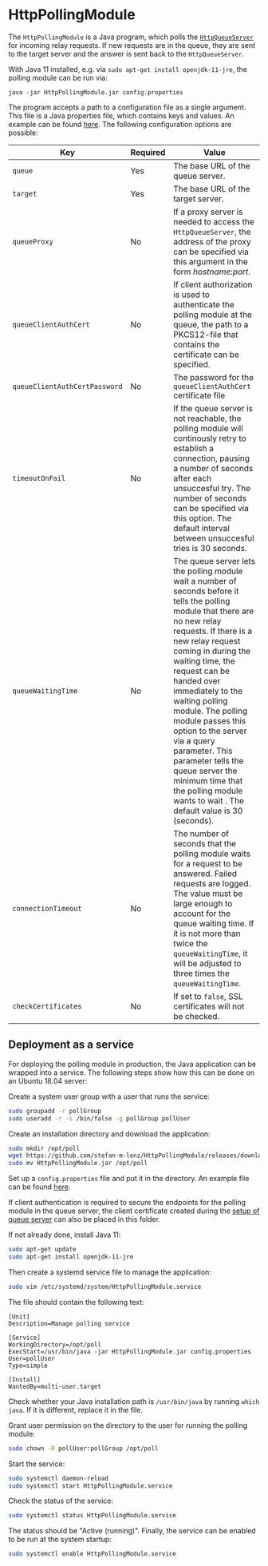 # HttpPollingModule

The `HttpPollingModule` is a Java program, which polls the [`HttpQueueServer`](https://github.com/stefan-m-lenz/HttpQueueServer) for incoming relay requests.
If new requests are in the queue, they are sent to the target server and the answer is sent back to the `HttpQueueServer`.

With Java 11 installed, e.g. via `sudo apt-get install openjdk-11-jre`, the polling module can be run via:

```
java -jar HttpPollingModule.jar config.properties
```

The program accepts a path to a configuration file as a single argument.
This file is a Java properties file, which contains keys and values.
An example can be found [here](config.properties.example).
The following configuration options are possible:

|Key|Required|Value|
|-|-|-|
|`queue`|Yes|The base URL of the queue server.|
|`target`|Yes|The base URL of the target server.|
|`queueProxy`|No|If a proxy server is needed to access the `HttpQueueServer`, the address of the proxy can be specified via this argument in the form *hostname*:*port*.|
|`queueClientAuthCert`|No|If client authorization is used to authenticate the polling module at the queue, the path to a PKCS12-file that contains the certificate can be specified.|
|`queueClientAuthCertPassword`|No|The password for the `queueClientAuthCert` certificate file|
|`timeoutOnFail`|No|If the queue server is not reachable, the polling module will continously retry to establish a connection, pausing a number of seconds after each unsuccesful try. The number of seconds can be specified via this option. The default interval between unsuccesful tries is 30 seconds.|
|`queueWaitingTime`|No|The queue server lets the polling module wait a number of seconds before it tells the polling module that there are no new relay requests. If there is a new relay request coming in during the waiting time, the request can be handed over immediately to the waiting polling module. The polling module passes this option to the server via a query parameter. This parameter tells the queue server the minimum time that the polling module wants to wait . The default value is 30 (seconds).|
|`connectionTimeout`|No|The number of seconds that the polling module waits for a request to be answered. Failed requests are logged. The value must be large enough to account for the queue waiting time. If it is not more than twice the `queueWaitingTime`, it will be adjusted to three times the `queueWaitingTime`.|
|`checkCertificates`|No|If set to `false`, SSL certificates will not be checked.|

## Deployment as a service

For deploying the polling module in production, the Java application can be wrapped into a service.
The following steps show how this can be done on an Ubuntu 18.04 server:

Create a system user group with a user that runs the service:

```bash
sudo groupadd -r pollGroup
sudo useradd -r -s /bin/false -g pollGroup pollUser
```

Create an installation directory and download the application:

```bash
sudo mkdir /opt/poll
wget https://github.com/stefan-m-lenz/HttpPollingModule/releases/download/v1.0.1/HttpPollingModule.jar
sudo mv HttpPollingModule.jar /opt/poll
```

Set up a `config.properties` file and put it in the directory.
An example file can be found [here](config.properties.example).

If client authentication is required to secure the endpoints for the polling module in the queue server,
the client certificate created during the [setup of queue server](https://github.com/stefan-m-lenz/HttpQueueServer#install-and-configure-nginx-as-reverse-proxy) can also be placed in this folder.

If not already done, install Java 11:

```bash
sudo apt-get update
sudo apt-get install openjdk-11-jre
```

Then create a systemd service file to manage the application:

```bash
sudo vim /etc/systemd/system/HttpPollingModule.service
```

The file should contain the following text:

```
[Unit]
Description=Manage polling service

[Service]
WorkingDirectory=/opt/poll
ExecStart=/usr/bin/java -jar HttpPollingModule.jar config.properties
User=pollUser
Type=simple

[Install]
WantedBy=multi-user.target
```

Check whether your Java installation path is `/usr/bin/java` by running `which java`.
If it is different, replace it in the file.

Grant user permission on the directory to the user for running the polling module:

```bash
sudo chown -R pollUser:pollGroup /opt/poll
```

Start the service:

```bash
sudo systemctl daemon-reload
sudo systemctl start HttpPollingModule.service
```

Check the status of the service:

```bash
sudo systemctl status HttpPollingModule.service
```

The status should be "Active (running)".
Finally, the service can be enabled to be run at the system startup:

```bash
sudo systemctl enable HttpPollingModule.service
```